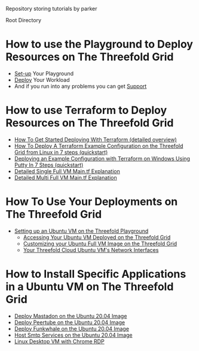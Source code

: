 Repository storing tutorials by parker

Root Directory 

# How to use the Playground to Deploy Resources on The Threefold Grid 
- [Set-up](https://github.com/Parkers145/ThreefoldDeployerManual/blob/main/playground/setup.md) Your Playground 
- [Deploy](https://github.com/Parkers145/ThreefoldDeployerManual/blob/main/playground/deploy.md) Your Workload 
- And if you run into any problems you can get [Support](https://github.com/Parkers145/ThreefoldDeployerManual/blob/main/playground/support.md)

# How to use Terraform to Deploy Resources on The Threefold Grid 
- [How To Get Started Deploying With Terraform (detailed overview)](https://github.com/Parkers145/ThreefoldDeployerManual/blob/main/terraform/gettingstarted.md)
- [How To Deploy A Terraform Example Configuration on the Threefold Grid from Linux in 7 steps (quickstart)](https://github.com/Parkers145/ThreefoldDeployerManual/blob/main/terraform/7stepslinux.md)
- [Deploying an Example Configuration with Terraform on Windows Using Putty In 7 Steps (quickstart)](https://github.com/Parkers145/ThreefoldDeployerManual/blob/main/terraform/7stepswindows.md)
- [Detailed Single Full VM Main.tf Explanation](https://github.com/Parkers145/ThreefoldDeployerManual/blob/main/terraform/singlevmmaintf.md)
- [Detailed Multi Full VM Main.tf Explanation](https://github.com/Parkers145/ThreefoldDeployerManual/blob/main/terraform/multivmmaintf.md)

# How To Use Your Deployments on The Threefold Grid
- [Setting up an Ubuntu VM on the Threefold Playground](https://github.com/Parkers145/ThreefoldDeployerManual/blob/main/playground/setupubuntu.md)
  - [Accessing Your Ubuntu VM Deployed on the Threefold Grid](https://github.com/Parkers145/ThreefoldDeployerManual/blob/main/playground/accessubuntu.md)
  - [Customizing your Ubuntu Full VM Image on the Threefold Grid](https://github.com/Parkers145/ThreefoldDeployerManual/blob/main/playground/custimg.md)
  - [Your Threefold Cloud Ubuntu VM's Network Interfaces](https://github.com/Parkers145/ThreefoldDeployerManual/blob/main/playground/ubuntunet.md)

# How to Install Specific Applications in a Ubuntu VM on The Threefold Grid 
- [Deploy Mastadon on the Ubuntu 20.04 Image](https://github.com/Parkers145/ThreefoldDeployerManual/blob/main/applicationhowto/manualmastodon.md)
- [Deploy Peertube on the Ubuntu 20.04 Image](https://github.com/Parkers145/ThreefoldDeployerManual/blob/main/applicationhowto/manualpeertube.md)
- [Deploy Funkwhale on the Ubuntu 20.04 Image](https://github.com/Parkers145/ThreefoldDeployerManual/blob/main/applicationhowto/manualfunkwhale.md)
- [Host Smtp Services on the Ubuntu 20.04 Image](https://github.com/Parkers145/ThreefoldDeployerManual/blob/main/applicationhowto/manualiredmail.md)
- [Linux Desktop VM with Chrome RDP](https://github.com/Parkers145/ThreefoldDeployerManual/blob/main/applicationhowto/desktopchromerdp.md)


